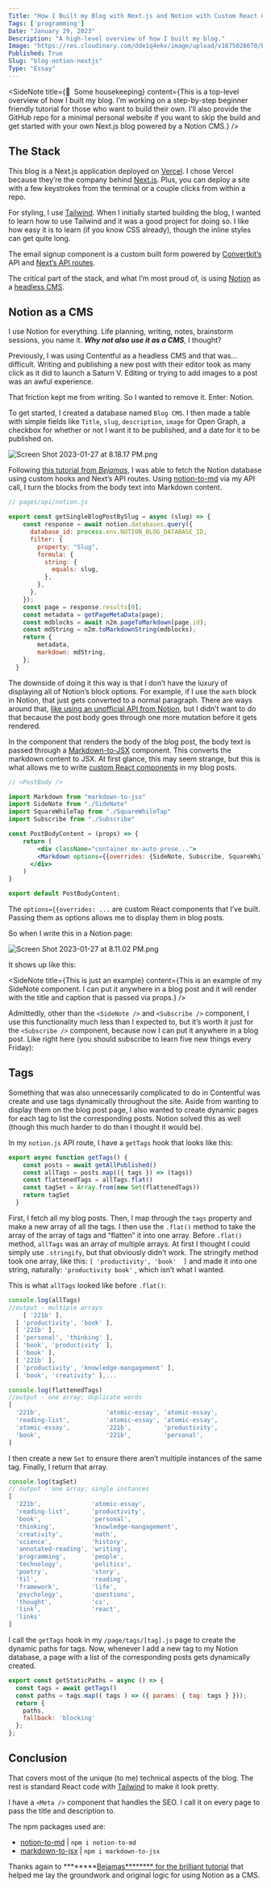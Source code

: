 ```yaml
---
Title: "How I Built my Blog with Next.js and Notion with Custom React Components in Blog Posts"
Tags: ['programming']
Date: "January 29, 2023"
Description: "A high-level overview of how I built my blog."
Image: "https://res.cloudinary.com/dde1q4ekv/image/upload/v1675028670/blog_wtsxei.png"
Published: True
Slug: "blog-notion-nextjs"
Type: "Essay"
---
```


<SideNote title={👋  Some housekeeping} content={This is a top-level overview of how I built my blog. I’m working on a step-by-step beginner friendly tutorial for those who want to build their own. I’ll also provide the GitHub repo for a minimal personal website if you want to skip the build and get started with your own Next.js blog powered by a Notion CMS.} /> 

## The Stack

This blog is a Next.js application deployed on [Vercel](https://vercel.com/). I chose Vercel because they’re the company behind [Next.js](https://vercel.com/solutions/nextjs). Plus, you can deploy a site with a few keystrokes from the terminal or a couple clicks from within a repo.

For styling, I use [Tailwind](https://tailwindcss.com/). When I initially started building the blog, I wanted to learn how to use Tailwind and it was a good project for doing so. I like how easy it is to learn (if you know CSS already), though the inline styles can get quite long.

The email signup component is a custom built form powered by [Convertkit’s](https://convertkit.com/) API and [Next’s API routes](https://nextjs.org/docs/api-routes/introduction).

The critical part of the stack, and what I’m most proud of, is using [Notion](https://www.notion.so/product) as a [headless CMS](https://en.wikipedia.org/wiki/Headless_content_management_system). 

## Notion as a CMS

I use Notion for everything. Life planning, writing, notes, brainstorm sessions, you name it. ***********Why not also use it as a CMS***********, I thought?

Previously, I was using Contentful as a headless CMS and that was…difficult. Writing and publishing a new post with their editor took as many click as it did to launch a Saturn V. Editing or trying to add images to a post was an awful experience. 

That friction kept me from writing. So I wanted to remove it. Enter: Notion.

To get started, I created a database named `Blog CMS`. I then made a table with simple fields like `Title`, `slug`, `description`, `image` for Open Graph, a checkbox for whether or not I want it to be published, and a date for it to be published on.

![Screen Shot 2023-01-27 at 8.18.17 PM.png](How%20I%20Built%20my%20Blog%20with%20Next%20js%20and%20Notion%20with%20C%20d1b778f49e524b6aa67dbf49ae259f6c/Screen_Shot_2023-01-27_at_8.18.17_PM.png)

Following [this tutorial from *Bejamas*](https://bejamas.io/blog/how-to-create-next-js-blog-using-notion-as-a-cms/), I was able to fetch the Notion database using custom hooks and Next’s API routes. Using [notion-to-md](https://github.com/souvikinator/notion-to-md) via my API call, I turn the blocks from the body text into Markdown content.

```jsx
// pages/api/notion.js

export const getSingleBlogPostBySlug = async (slug) => {
    const response = await notion.databases.query({
      database_id: process.env.NOTION_BLOG_DATABASE_ID,
      filter: {
        property: "Slug",
        formula: {
          string: {
            equals: slug,
          },
        },
      },
    });
    const page = response.results[0];
    const metadata = getPageMetaData(page);
    const mdblocks = await n2m.pageToMarkdown(page.id);
    const mdString = n2m.toMarkdownString(mdblocks);
    return {
        metadata,
        markdown: mdString,
    };
  }
```

The downside of doing it this way is that I don’t have the luxury of displaying all of Notion’s block options. For example, if I use the `math` block in Notion, that just gets converted to a normal paragraph. There are ways around that, [like using an unofficial API from Notion](https://github.com/NotionX/react-notion-x), but I didn’t want to do that because the post body goes through one more mutation before it gets rendered.

In the component that renders the body of the blog post, the body text is passed through a [Markdown-to-JSX](https://www.npmjs.com/package/markdown-to-jsx) component. This converts the markdown content to JSX. At first glance, this may seem strange, but this is what allows me to write [custom React components](https://github.com/dmabery/dltn.io/blob/main/components/Subscribe.js) in my blog posts.

```jsx
// <PostBody />

import Markdown from "markdown-to-jsx"
import SideNote from "./SideNote"
import SquareWhileTap from "./SquareWhileTap"
import Subscribe from "./Subscribe"

const PostBodyContent = (props) => {
    return (
	    <div className="container mx-auto prose...">
        <Markdown options={{overrides: {SideNote, Subscribe, SquareWhileTap}}}>{props.content || ''}</Markdown>
      </div>
    )
}

export default PostBodyContent;
```

The `options={{overrides: ...` are custom React components that I’ve built. Passing them as options allows me to display them in blog posts.

So when I write this in a Notion page:

![Screen Shot 2023-01-27 at 8.11.02 PM.png](How%20I%20Built%20my%20Blog%20with%20Next%20js%20and%20Notion%20with%20C%20d1b778f49e524b6aa67dbf49ae259f6c/Screen_Shot_2023-01-27_at_8.11.02_PM.png)

It shows up like this:

<SideNote title={This is just an example} content={This is an example of my SideNote component. I can put it anywhere in a blog post and it will render with the title and caption that is passed via props.} />

Admittedly, other than the `<SideNote />` and `<Subscribe />` component, I use this functionality much less than I expected to, but it’s worth it just for the `<Subscribe />` component, because now I can put it anywhere in a blog post. Like right here (you should subscribe to learn five new things every Friday):

<Subscribe />

## Tags

Something that was also unnecessarily complicated to do in Contentful was create and use tags dynamically throughout the site. Aside from wanting to display them on the blog post page, I also wanted to create dynamic pages for each tag to list the corresponding posts. Notion solved this as well (though this much harder to do than I thought it would be).

In my `notion.js` API route, I have a `getTags` hook that looks like this:

```jsx
export async function getTags() {
    const posts = await getAllPublished()
    const allTags = posts.map(({ tags }) => (tags))
    const flattenedTags = allTags.flat()
    const tagSet = Array.from(new Set(flattenedTags))
    return tagSet
  }
```

First, I fetch all my blog posts. Then, I map through the `tags` property and make a new array of all the tags. I then use the `.flat()` method to take the array of the array of tags and “flatten” it into one array. Before `.flat()` method, `allTags` was an array of multiple arrays. At first I thought I could simply use `.stringify`, but that obviously didn’t work. The stringify method took one array, like this: `[ 'productivity', 'book'  ]` and made it into one string, naturally: `'productivity book'` , which isn’t what I wanted.

This is what `allTags` looked like before `.flat()`: 

```jsx
console.log(allTags)
//output - multiple arrays
	[ '221b' ],
  [ 'productivity', 'book' ],
  [ '221b' ],
  [ 'personal', 'thinking' ],
  [ 'book', 'productivity' ],
  [ 'book' ],
  [ '221b' ],
  [ 'productivity', 'knowledge-mangagement' ],
  [ 'book', 'creativity' ],...

console.log(flattenedTags)
//output - one array; duplicate words
[
  '221b',                  'atomic-essay', 'atomic-essay',
  'reading-list',          'atomic-essay', 'atomic-essay',
  'atomic-essay',          '221b',         'productivity',
  'book',                  '221b',         'personal',
]
```

I then create a new `Set` to ensure there aren’t multiple instances of the same tag. Finally, I return that array.

```jsx
console.log(tagSet)
// output - one array; single instances
[
  '221b',              'atomic-essay',
  'reading-list',      'productivity',
  'book',              'personal',
  'thinking',          'knowledge-mangagement',
  'creativity',        'math',
  'science',           'history',
  'annotated-reading', 'writing',
  'programming',       'people',
  'technology',        'politics',
  'poetry',            'story',
  'til',               'reading',
  'framework',         'life',
  'psychology',        'questions',
  'thought',           'cs',
  'link',              'react',
  'links'
]
```

I call the `getTags` hook in my `/page/tags/[tag].js` page to create the dynamic paths for tags. Now, whenever I add a new tag to my Notion database, a page with a list of the corresponding posts gets dynamically created.

```jsx
export const getStaticPaths = async () => {
  const tags = await getTags()
  const paths = tags.map(( tags ) => ({ params: { tag: tags } }));
  return {
    paths,
    fallback: 'blocking'
  };
};
```

## Conclusion

That covers most of the unique (to me) technical aspects of the blog. The rest is standard React code with [Tailwind](https://tailwindcss.com/) to make it look pretty.

I have a `<Meta />` component that handles the SEO. I call it on every page to pass the title and description to.

The npm packages used are:

- [notion-to-md](https://github.com/souvikinator/notion-to-md) | `npm i notion-to-md`
- [markdown-to-jsx](https://www.npmjs.com/package/markdown-to-jsx) | `npm i markdown-to-jsx`

Thanks again to ********[Bejamas******** for the brilliant tutorial](https://bejamas.io/blog/how-to-create-next-js-blog-using-notion-as-a-cms/) that helped me lay the groundwork and original logic for using Notion as a CMS.